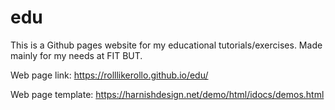 # edu

This is a Github pages website for my educational tutorials/exercises.
Made mainly for my needs at FIT BUT.

Web page link: https://rolllikerollo.github.io/edu/

Web page template: https://harnishdesign.net/demo/html/idocs/demos.html
